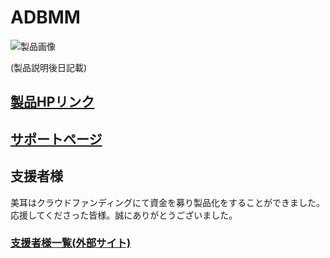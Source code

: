 # ADBMM

![製品画像]()

(製品説明後日記載)


## [製品HPリンク](http://bit-trade-one.co.jp/) 

## [サポートページ](https://github.com/bit-trade-one/-ADXXXXX-Template/raw/master/Manual)

## 支援者様

美耳はクラウドファンディングにて資金を募り製品化をすることができました。  
応援してくださった皆様。誠にありがとうございました。  
### [支援者様一覧(外部サイト)](https://camp-fire.jp/projects/623002/backers#menu)
